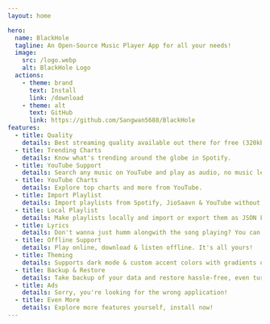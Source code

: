 ```yaml
---
layout: home

hero:
  name: BlackHole
  tagline: An Open-Source Music Player App for all your needs!
  image:
    src: /logo.webp
    alt: BlackHole Logo
  actions:
    - theme: brand
      text: Install
      link: /download
    - theme: alt
      text: GitHub
      link: https://github.com/Sangwan5688/BlackHole
features:
  - title: Quality
    details: Best streaming quality available out there for free (320kbps AAC).
  - title: Trending Charts
    details: Know what's trending around the globe in Spotify.
  - title: YouTube Support
    details: Search any music on YouTube and play as audio, no music left behind!
  - title: YouTube Charts
    details: Explore top charts and more from YouTube.
  - title: Import Playlist
    details: Import playlists from Spotify, JioSaavn & YouTube without a hassle.
  - title: Local Playlist
    details: Make playlists locally and import or export them as JSON File. Even, share with your loved ones, isn't it amazing?
  - title: Lyrics
    details: Don't wanna just humm alongwith the song playing? You can sing too!
  - title: Offline Support
    details: Play online, download & listen offline. It's all yours!
  - title: Theming
    details: Supports dark mode & custom accent colors with gradients option.
  - title: Backup & Restore
    details: Take backup of your data and restore hassle-free, even turn on auto-backup from settings for a better experience.
  - title: Ads
    details: Sorry, you're looking for the wrong application!
  - title: Even More
    details: Explore more features yourself, install now!
---
```

